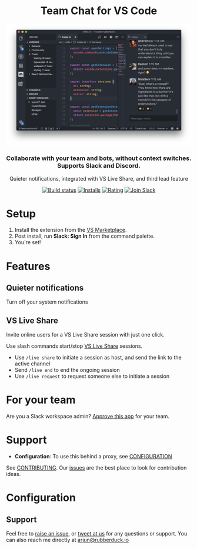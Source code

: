 <h1  align="center">Team Chat for VS Code</h1>

<p align="center"><img src="readme/preview.png" alt="Screenshot" width="800"></p>

<h3 align="center">Collaborate with your team and bots, without context switches. Supports Slack and Discord.</h3>

<p align="center">Quieter notifications, integrated with VS Live Share, and third lead feature</p>

<p align="center">
    <a href="https://travis-ci.org/karigari/vscode-chat"><img src="https://travis-ci.org/karigari/vscode-chat.svg?branch=master" alt="Build status" /></a>
    <a href="https://marketplace.visualstudio.com/items?itemName=karigari.chat"><img src="https://vsmarketplacebadge.apphb.com/installs-short/karigari.chat.svg" alt="Installs" /></a>
    <a href="https://marketplace.visualstudio.com/items?itemName=karigari.chat"><img src="https://img.shields.io/vscode-marketplace/r/karigari.chat.svg" alt="Rating" /></a>
    <a href="https://join.slack.com/t/karigarihq/shared_invite/enQtMzM5NzQxNjQxNTA1LTM0ZDFhNWQ3YmEyYmExZTY1ODJmM2U3NzExM2E0YmQxODcxYTgwYzczOTVkOGY5ODk2MWE0MzE2ODliNGU1ZDc"><img src="https://img.shields.io/badge/join-slack-orange.svg" alt="Join Slack" /></a>
</p>

# Setup

1.  Install the extension from the [VS Marketplace](https://marketplace.visualstudio.com/items?itemName=karigari.chat).
2.  Post install, run **Slack: Sign In** from the command palette.
3.  You're set!

# Features

## Quieter notifications

Turn off your system notifications

## VS Live Share

Invite online users for a VS Live Share session with just one click.

Use slash commands start/stop [VS Live Share](https://visualstudio.microsoft.com/services/live-share/) sessions.

- Use `/live share` to initiate a session as host, and send the link to the active channel
- Send `/live end` to end the ongoing session
- Use `/live request` to request someone else to initiate a session

# For your team

Are you a Slack workspace admin? [Approve this app](https://slack.com/apps/ACB4LQKN1-slack-chat-for-vs-code) for your team.

# Support

- **Configuration**: To use this behind a proxy, see [CONFIGURATION](docs/CONFIGURATION.md)

See [CONTRIBUTING](docs/CONTRIBUTING.md). Our [issues](https://github.com/karigari/vscode-chat/issues) are the best place to look for contribution ideas.

# Configuration

## Support

Feel free to [raise an issue](https://github.com/karigari/vscode-chat/issues), or [tweet at us](https://twitter.com/getrubberduck) for any questions or support. You can also reach me directly at arjun@rubberduck.io
